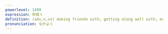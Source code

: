 ```yaml
---
powerlevel: 1499
expression: 仲良く
definition: (adv,n,vs) making friends with; getting along well with; on cordial terms; (P)
pronunciation: なかよく
---
```

